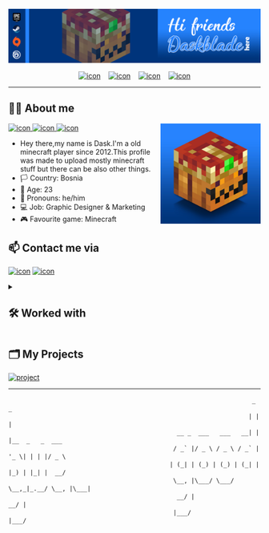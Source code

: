<!--header:banner-->
![image](images/banner2.png)

<!--header:visit_icons-->
<p align="center">
  <a href="https://www.youtube.com/channel/UC-v2AmNljjLPDGcQ0FStKTg" target="_blank" rel="noreferrer"> <img src="https://cdn-user-icons.flaticon.com/63846/63846493/1657483705797.svg?token=exp=1657484612~hmac=f05658e989939df3158d230248f7d954" alt="icon" width="30" height="30" color:"white"/></a>&nbsp;&nbsp;&nbsp;
  <a href="https://www.instagram.com/daskblade.design" target="_blank" rel="noreferrer"> <img src="https://cdn-user-icons.flaticon.com/63846/63846493/1657483270900.svg?token=exp=1657484182~hmac=0405111372e2353a52060957700f4e9e" alt="icon" width="30" height="30" color:"white"/></a>&nbsp;&nbsp;&nbsp;
  <a href="https://www.twitter.com/daskblade" target="_blank" rel="noreferrer"> <img src="https://cdn-user-icons.flaticon.com/63846/63846493/1657483351645.svg?token=exp=1657484256~hmac=2b0bcb33fededeb7c033606e9729a128" alt="icon" width="30" height="30" color:"white"/></a>&nbsp;&nbsp;&nbsp;
  <a href="https://www.tiktok.com/@daskblade" target="_blank" rel="noreferrer"> <img src="https://cdn-user-icons.flaticon.com/63846/63846493/1657483563782.svg?token=exp=1657484468~hmac=296047d681e73258f70422c68ce4e4ad" alt="icon" width="30" height="30" color:"white"/></a>
</p>

---

<!--section:aboutme-->
## 👨‍🎓 About me

<a href="">
    <img alt="icon" src="https://img.shields.io/youtube/channel/subscribers/UC-v2AmNljjLPDGcQ0FStKTg?logo=youtube&logoColor=red&style=for-the-badge"/>
</a> 
<a href="">
    <img alt="icon" src="https://img.shields.io/twitter/follow/daskblade?color=03b1fc&label=Followers&logo=twitter&logoColor=03b1fc&style=for-the-badge"/>
</a> 
<a href="">
    <img alt="icon" src="https://img.shields.io/github/watchers/daskblade/daskblade?color=a3a3a3&label=Visitors&logo=github&style=for-the-badge"/>
</a> 

<a href="">
  <img align="right" src="images/daskblade-head2.jpg" width=200 />
</a>

- Hey there,my name is Dask.I'm a old minecraft player since 2012.This profile was made to upload mostly minecraft stuff but there can be also other things.
- 🏳️ Country: Bosnia
- 🎉 Age: 23
- 🤠 Pronouns: he/him
- 💻 Job: Graphic Designer & Marketing
- 🎮 Favourite game: Minecraft

<!--section:contact-->
## 📫 Contact me via
<p align="left">
  <a href="mailto:daskblade71@email.com" target="blank"><img src="https://cdn-user-icons.flaticon.com/63846/63846493/1657485369205.svg?token=exp=1657486275~hmac=0efb800df88290c48a9d05a8f960cc21" alt="icon" height="30" width="40" /></a>
  <a href="https://discord.gg/user/Daskblade#6316" target="blank"><img src="https://cdn-user-icons.flaticon.com/63846/63846493/1657485589964.svg?token=exp=1657486494~hmac=359f197844bf76d0633e888e4817b47f" alt="icon" height="30" width="40" /></a>
</p>

<!--section:skills-->
<details>
  <summary><h2>🛠️&nbsp;Worked with</h2></summary>
  <p align="left"> 
    
<h3>Software</h3>
<table>
  <tr>
    <td align="center" width="96">
      <a href="">
        <img src="https://cdn-icons-png.flaticon.com/128/5968/5968520.png" width="48" height="48" alt="icon" />
      </a>
      <br>Photoshop
    </td>
    <td align="center" width="96">
      <a href="">
        <img src="https://cdn-icons-png.flaticon.com/128/5968/5968472.png" width="48" height="48" alt="icon" />
      </a>
      <br>Illustrator
    </td>
     <td align="center" width="96">
      <a href="">
        <img src="https://cdn-icons-png.flaticon.com/128/5968/5968525.png" width="48" height="48" alt="icon" />
      </a>
      <br>Premiere Pro
    </td>
     <td align="center" width="96">
      <a href="">
        <img src="https://cdn-icons-png.flaticon.com/128/5968/5968428.png" width="48" height="48" alt="icon" />
      </a>
      <br>After Effects
    </td>
    <td align="center" width="96">
      <a href="">
        <img src="https://cdn-icons-png.flaticon.com/128/5968/5968482.png" width="48" height="48" alt="icon" />
      </a>
      <br>InDesign
    </td>
    <td align="center" width="96">
      <a href="">
        <img src="https://cdn-icons-png.flaticon.com/128/5968/5968514.png" width="48" height="48" alt="icon" />
      </a>
      <br>Lightroom
    </td>
    <td align="center" width="96">
      <a href="">
        <img src="https://cdn-icons-png.flaticon.com/128/5968/5968559.png" width="48" height="48" alt="icon" />
      </a>
      <br>Adobe XD
    </td>
    <td align="center" width="96">
      <a href="">
        <img src="https://cdn-icons-png.flaticon.com/128/5968/5968705.png" width="48" height="48" alt="icon" />
      </a>
      <br>Figma
    </td>
  </tr>  
</table>
  
<h3>Database</h3>
<table>
  <tr>
    <td align="center" width="96">
      <a href="">
        <img src="https://cdn-icons-png.flaticon.com/512/5968/5968313.png" width="48" height="48" alt="icon" />
      </a>
      <br>MySQL
    </td>
  </tr>  
</table>
  
<h3>Devops</h3>
<table>
  <tr>
    <td align="center" width="96">
      <a href="">
        <img src="https://www.vectorlogo.zone/logos/google_cloud/google_cloud-icon.svg" width="48" height="48" alt="icon" />
      </a>
      <br>Google Cloud Platform
    </td>
    <td align="center" width="96">
      <a href="">
        <img src="https://cdn-icons-png.flaticon.com/128/919/919837.png" width="48" height="48" alt="icon" />
      </a>
      <br>Bash
    </td>
  </tr>  
</table>
  
<h3>Backend Development</h3>
<table>
  <tr>
    <td align="center" width="96">
      <a href="">
        <img src="https://cdn-icons-png.flaticon.com/128/919/919825.png" width="48" height="48" alt="icon" />
      </a>
      <br>NodeJS
    </td>
  </tr>  
</table>
  
<h3>Frontend Development</h3>
<table>
  <tr>
    <td align="center" width="96">
      <a href="">
        <img src="https://raw.githubusercontent.com/devicons/devicon/master/icons/html5/html5-original-wordmark.svg" width="48" height="48" alt="icon" />
      </a>
      <br>HTML
    </td>
    <td align="center" width="96">
      <a href="">
        <img src="https://raw.githubusercontent.com/devicons/devicon/master/icons/css3/css3-original-wordmark.svg" width="48" height="48" alt="icon" />
      </a>
      <br>CSS3
    </td>
  </tr>  
</table>
  
<h3>Programming Languages</h3>
<table>
  <tr>
    <td align="center" width="96">
      <a href="">
        <img src="https://raw.githubusercontent.com/devicons/devicon/master/icons/cplusplus/cplusplus-original.svg" width="48" height="48" alt="icon" />
      </a>
      <br>C++
    </td>
    <td align="center" width="96">
      <a href="">
        <img src="https://raw.githubusercontent.com/devicons/devicon/master/icons/java/java-original.svg" width="48" height="48" alt="icon" />
      </a>
      <br>Java
    </td>
    <td align="center" width="96">
      <a href="">
        <img src="https://raw.githubusercontent.com/devicons/devicon/master/icons/javascript/javascript-original.svg" width="48" height="48" alt="icon" />
      </a>
      <br>Javascript
    </td>
  </tr>  
</table>
  
</details>

## 🗂️ My Projects

[![project](https://github-readme-stats.vercel.app/api/pin/?username=daskblade&repo=Dasks-Resource-Pack&bg_color=0d1116&title_color=3eb0ff&text_color=a4aacb&icon_color=ffffff)](https://github.com/Daskblade/Dask-s-Resource-Pack.git)



---

<!--footer-->
```
                                                                    _ _                
                                                                   | | |               
                                               __ _  ___   ___   __| | |__  _   _  ___ 
                                              / _` |/ _ \ / _ \ / _` | '_ \| | | |/ _ \
                                             | (_| | (_) | (_) | (_| | |_) | |_| |  __/
                                              \__, |\___/ \___/ \__,_|_.__/ \__, |\___|
                                               __/ |                         __/ |     
                                              |___/                         |___/      
```
